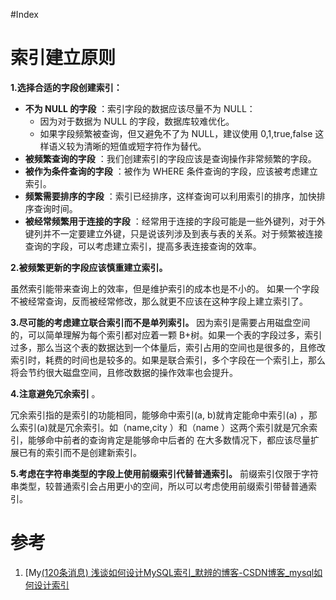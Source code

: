 #Index 

# 索引建立原则
**1.选择合适的字段创建索引：**
-   **不为 NULL 的字段** ：索引字段的数据应该尽量不为 NULL：
	- 因为对于数据为 NULL 的字段，数据库较难优化。
	- 如果字段频繁被查询，但又避免不了为 NULL，建议使用 0,1,true,false 这样语义较为清晰的短值或短字符作为替代。
-   **被频繁查询的字段** ：我们创建索引的字段应该是查询操作非常频繁的字段。
-   **被作为条件查询的字段** ：被作为 WHERE 条件查询的字段，应该被考虑建立索引。
-   **频繁需要排序的字段** ：索引已经排序，这样查询可以利用索引的排序，加快排序查询时间。
-   **被经常频繁用于连接的字段** ：经常用于连接的字段可能是一些外键列，对于外键列并不一定要建立外键，只是说该列涉及到表与表的关系。对于频繁被连接查询的字段，可以考虑建立索引，提高多表连接查询的效率。

**2.被频繁更新的字段应该慎重建立索引。**

虽然索引能带来查询上的效率，但是维护索引的成本也是不小的。 如果一个字段不被经常查询，反而被经常修改，那么就更不应该在这种字段上建立索引了。

**3.尽可能的考虑建立联合索引而不是单列索引。**
因为索引是需要占用磁盘空间的，可以简单理解为每个索引都对应着一颗 B+树。如果一个表的字段过多，索引过多，那么当这个表的数据达到一个体量后，索引占用的空间也是很多的，且修改索引时，耗费的时间也是较多的。如果是联合索引，多个字段在一个索引上，那么将会节约很大磁盘空间，且修改数据的操作效率也会提升。

**4.注意避免冗余索引** 。

冗余索引指的是索引的功能相同，能够命中索引(a, b)就肯定能命中索引(a) ，那么索引(a)就是冗余索引。如（name,city ）和（name ）这两个索引就是冗余索引，能够命中前者的查询肯定是能够命中后者的 在大多数情况下，都应该尽量扩展已有的索引而不是创建新索引。

**5.考虑在字符串类型的字段上使用前缀索引代替普通索引。**
前缀索引仅限于字符串类型，较普通索引会占用更小的空间，所以可以考虑使用前缀索引带替普通索引。


# 参考
1. [My[(120条消息) 浅谈如何设计MySQL索引_默辨的博客-CSDN博客_mysql如何设计索引](https://blog.csdn.net/qq_44377709/article/details/122076072)